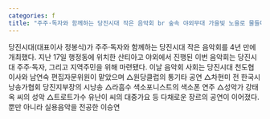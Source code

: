 ```yaml
---
categories: f
title: "주주·독자와 함께하는 당진시대 작은 음악회 br 숲속 야외무대 가을빛 노을로 물들다"
---
```

당진시대(대표이사 정봉식)가 주주·독자와 함께하는 당진시대 작은 음악회를 4년 만에 개최했다. 지난 17일 행정동에 위치한 산티아고 야외에서 진행된 이번 음악회는 당진시대 주주·독자, 그리고 지역주민을 위해 마련됐다. 이날 음악회 사회는 당진시대 천도협 이사와 남연숙 편집자문위원이 맡았으며 △원당클럽의 통기타 공연 △차현미 전 한국시낭송가협회 당진지부장의 시낭송 △라흠수 색소포니스트의 색소폰 연주 △성악가 강태옥 씨의 성악 △트로트가수 유난이 씨의 대중가요 등 다채로운 장르의 공연이 이어졌다. 뿐만 아니라 실용음악을 전공한 이승연